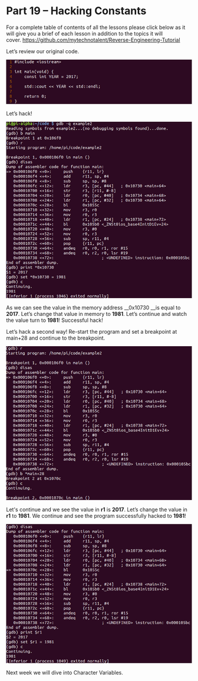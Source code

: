 # Part 19 – Hacking Constants

For a complete table of contents of all the lessons please click below as it will give you a brief of each lesson in addition to the topics it will cover.&nbsp;https://github.com/mytechnotalent/Reverse-Engineering-Tutorial

Let’s review our original code.

<div class="slate-resizable-image-embed slate-image-embed__resize-full-width"><img src="imgs/855825782.jpg"/></div>

Let’s hack!

<div class="slate-resizable-image-embed slate-image-embed__resize-full-width"><img src="imgs/158152397.jpg"/></div>

As we can see the value in the memory address __0x10730 __is equal to __2017__.&nbsp;Let’s change that value in memory to __1981__.&nbsp;Let’s continue and watch the value turn to __1981__!&nbsp;Successful hack!

Let’s hack a second way!&nbsp;Re-start the program and set a breakpoint at main+28 and continue to the breakpoint.

<div class="slate-resizable-image-embed slate-image-embed__resize-full-width"><img src="imgs/1034758084.jpg"/></div>

Let's continue and we see the value in __r1__ is __2017__.&nbsp;Let’s change the value in __r1__ to __1981__.&nbsp;We continue and see the program successfully hacked to __1981__!&nbsp;&nbsp;

<div class="slate-resizable-image-embed slate-image-embed__resize-full-width"><img src="imgs/187283435.jpg"/></div>

Next week we will dive into Character Variables.